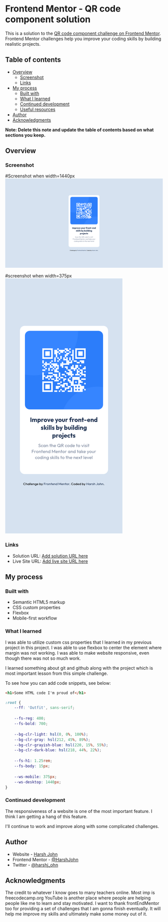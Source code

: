 # Frontend Mentor - QR code component solution

This is a solution to the [QR code component challenge on Frontend Mentor](https://www.frontendmentor.io/challenges/qr-code-component-iux_sIO_H). Frontend Mentor challenges help you improve your coding skills by building realistic projects. 

## Table of contents

- [Overview](#overview)
  - [Screenshot](#screenshot)
  - [Links](#links)
- [My process](#my-process)
  - [Built with](#built-with)
  - [What I learned](#what-i-learned)
  - [Continued development](#continued-development)
  - [Useful resources](#useful-resources)
- [Author](#author)
- [Acknowledgments](#acknowledgments)

**Note: Delete this note and update the table of contents based on what sections you keep.**

## Overview

### Screenshot

#Screenshot when width=1440px
![](./images/Screenshots/Screen%20Shot%202022-03-10%20at%2012.50.16.png)

#screenshot when width=375px
![](./images/Screenshots/Screen%20Shot%202022-03-10%20at%2012.50.23.png)

### Links

- Solution URL: [Add solution URL here](https://github.com/HarshJohn/qr-code-component-main.git)
- Live Site URL: [Add live site URL here](https://qr-code-frontendmentor-challenge-harshjohn.netlify.app/)

## My process

### Built with

- Semantic HTML5 markup
- CSS custom properties
- Flexbox
- Mobile-first workflow

### What I learned

I was able to utilize custom css properties that I learned in my previous project in this project.
I was able to use flexbox to center the element where margin was not working.
I was able to make website responsive, even though there was not so much work.

I learned something about git and github along with the project which is most important lesson from this simple challenge.

To see how you can add code snippets, see below:

```html
<h1>Some HTML code I'm proud of</h1>
```
```css
:root {
    --ff: 'Outfit', sans-serif;

    --fs-reg: 400;
    --fs-bold: 700;

    --bg-clr-light: hsl(0, 0%, 100%);
    --bg-clr-gray: hsl(212, 45%, 89%);
    --bg-clr-grayish-blue: hsl(220, 15%, 55%);
    --bg-clr-dark-blue: hsl(218, 44%, 22%);

    --fs-h1: 1.25rem;
    --fs-body: 15px;

    --ws-mobile: 375px;
    --ws-desktop: 1440px;
}

```
### Continued development

The responsiveness of a website is one of the most important feature. I think I am getting a hang of this feature.

I'll continue to work and improve along with some complicated challenges.

## Author

- Website - [Harsh John](https://harshjohn.github.io/)
- Frontend Mentor - [@HarshJohn](https://www.frontendmentor.io/profile/HarshJohn)
- Twitter - [@harshj_ohn](https://twitter.com/harshj_ohn)

## Acknowledgments

The credit to whatever I know goes to many teachers online.
Most imp is freecodecamp.org
YouTube is another place where people are helping people like me to learn and stay motivated.
I want to thank frontEndMentor too for providing a set of challenges that I am gonna finish eventually. It will help me improve my skills and ultimately make some money out of it.
